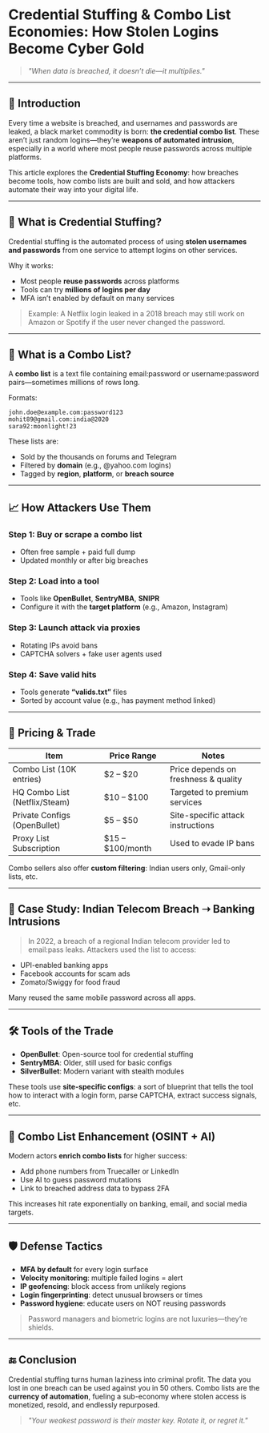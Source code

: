# Credential Stuffing & Combo List Economies: How Stolen Logins Become Cyber Gold

> *"When data is breached, it doesn’t die—it multiplies."*

---

## 🎯 Introduction

Every time a website is breached, and usernames and passwords are leaked, a black market commodity is born: **the credential combo list**. These aren’t just random logins—they’re **weapons of automated intrusion**, especially in a world where most people reuse passwords across multiple platforms.

This article explores the **Credential Stuffing Economy**: how breaches become tools, how combo lists are built and sold, and how attackers automate their way into your digital life.

---

## 🧱 What is Credential Stuffing?

Credential stuffing is the automated process of using **stolen usernames and passwords** from one service to attempt logins on other services.

Why it works:

* Most people **reuse passwords** across platforms
* Tools can try **millions of logins per day**
* MFA isn’t enabled by default on many services

> Example: A Netflix login leaked in a 2018 breach may still work on Amazon or Spotify if the user never changed the password.

---

## 🔢 What is a Combo List?

A **combo list** is a text file containing email\:password or username\:password pairs—sometimes millions of rows long.

Formats:

```
john.doe@example.com:password123
mohit89@gmail.com:india@2020
sara92:moonlight!23
```

These lists are:

* Sold by the thousands on forums and Telegram
* Filtered by **domain** (e.g., @yahoo.com logins)
* Tagged by **region**, **platform**, or **breach source**

---

## 📈 How Attackers Use Them

### Step 1: Buy or scrape a combo list

* Often free sample + paid full dump
* Updated monthly or after big breaches

### Step 2: Load into a tool

* Tools like **OpenBullet**, **SentryMBA**, **SNIPR**
* Configure it with the **target platform** (e.g., Amazon, Instagram)

### Step 3: Launch attack via proxies

* Rotating IPs avoid bans
* CAPTCHA solvers + fake user agents used

### Step 4: Save valid hits

* Tools generate **“valids.txt”** files
* Sorted by account value (e.g., has payment method linked)

---

## 💸 Pricing & Trade

| Item                          | Price Range        | Notes                                |
| ----------------------------- | ------------------ | ------------------------------------ |
| Combo List (10K entries)      | \$2 – \$20         | Price depends on freshness & quality |
| HQ Combo List (Netflix/Steam) | \$10 – \$100       | Targeted to premium services         |
| Private Configs (OpenBullet)  | \$5 – \$50         | Site-specific attack instructions    |
| Proxy List Subscription       | \$15 – \$100/month | Used to evade IP bans                |

Combo sellers also offer **custom filtering**: Indian users only, Gmail-only lists, etc.

---

## 🔬 Case Study: Indian Telecom Breach ➝ Banking Intrusions

> In 2022, a breach of a regional Indian telecom provider led to email\:pass leaks. Attackers used the list to access:

* UPI-enabled banking apps
* Facebook accounts for scam ads
* Zomato/Swiggy for food fraud

Many reused the same mobile password across all apps.

---

## 🛠️ Tools of the Trade

* **OpenBullet**: Open-source tool for credential stuffing
* **SentryMBA**: Older, still used for basic configs
* **SilverBullet**: Modern variant with stealth modules

These tools use **site-specific configs**: a sort of blueprint that tells the tool how to interact with a login form, parse CAPTCHA, extract success signals, etc.

---

## 🧠 Combo List Enhancement (OSINT + AI)

Modern actors **enrich combo lists** for higher success:

* Add phone numbers from Truecaller or LinkedIn
* Use AI to guess password mutations
* Link to breached address data to bypass 2FA

This increases hit rate exponentially on banking, email, and social media targets.

---

## 🛡️ Defense Tactics

* **MFA by default** for every login surface
* **Velocity monitoring**: multiple failed logins = alert
* **IP geofencing**: block access from unlikely regions
* **Login fingerprinting**: detect unusual browsers or times
* **Password hygiene**: educate users on NOT reusing passwords

> Password managers and biometric logins are not luxuries—they’re shields.

---

## 🔚 Conclusion

Credential stuffing turns human laziness into criminal profit. The data you lost in one breach can be used against you in 50 others. Combo lists are the **currency of automation**, fueling a sub-economy where stolen access is monetized, resold, and endlessly repurposed.

> *"Your weakest password is their master key. Rotate it, or regret it."*
